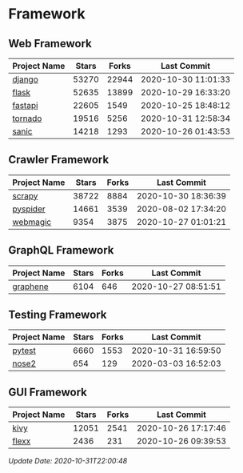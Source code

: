 # Framework

## Web Framework
| Project Name | Stars | Forks | Last Commit |
| ------------ | ----- | ----- | ----------- |
| [django](https://github.com/django/django) | 53270 | 22944 | 2020-10-30 11:01:33 |
| [flask](https://github.com/pallets/flask) | 52635 | 13899 | 2020-10-29 16:33:20 |
| [fastapi](https://github.com/tiangolo/fastapi) | 22605 | 1549 | 2020-10-25 18:48:12 |
| [tornado](https://github.com/tornadoweb/tornado) | 19516 | 5256 | 2020-10-31 12:58:34 |
| [sanic](https://github.com/huge-success/sanic) | 14218 | 1293 | 2020-10-26 01:43:53 |

## Crawler Framework
| Project Name | Stars | Forks | Last Commit |
| ------------ | ----- | ----- | ----------- |
| [scrapy](https://github.com/scrapy/scrapy) | 38722 | 8884 | 2020-10-30 18:36:39 |
| [pyspider](https://github.com/binux/pyspider) | 14661 | 3539 | 2020-08-02 17:34:20 |
| [webmagic](https://github.com/code4craft/webmagic) | 9354 | 3875 | 2020-10-27 01:01:21 |

## GraphQL Framework
| Project Name | Stars | Forks | Last Commit |
| ------------ | ----- | ----- | ----------- |
| [graphene](https://github.com/graphql-python/graphene) | 6104 | 646 | 2020-10-27 08:51:51 |

## Testing Framework
| Project Name | Stars | Forks | Last Commit |
| ------------ | ----- | ----- | ----------- |
| [pytest](https://github.com/pytest-dev/pytest) | 6660 | 1553 | 2020-10-31 16:59:50 |
| [nose2](https://github.com/nose-devs/nose2) | 654 | 129 | 2020-03-03 16:52:03 |

## GUI Framework
| Project Name | Stars | Forks | Last Commit |
| ------------ | ----- | ----- | ----------- |
| [kivy](https://github.com/kivy/kivy) | 12051 | 2541 | 2020-10-26 17:17:46 |
| [flexx](https://github.com/flexxui/flexx) | 2436 | 231 | 2020-10-26 09:39:53 |

*Update Date: 2020-10-31T22:00:48*